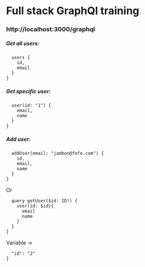 # Full stack GraphQl training

### http://localhost:3000/graphql

##### Get all users: 

```{
  users {
    id,
    email
  }
}
```

##### Get specific user:

```{
  user(id: "1") {
    email,
    name
  }
}
```

##### Add user:

```mutation {
  addUser(email: "jambon@fefe.com") {
    id,
    email,
    name
  }
}
```

Or

```{
  query getUser($id: ID!) {
    user(id: $id){
      email
      name
    }
  }
}
```

Variable ->
```{
  "id": "2"
}
```